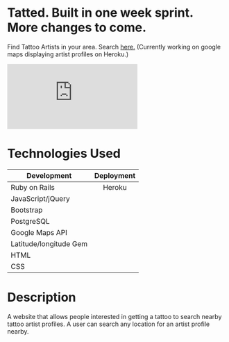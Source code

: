 # Tatted. Built in one week sprint. More changes to come.
Find Tattoo Artists in your area.
Search [here.](https://dry-sierra-70053.herokuapp.com/ "Title") (Currently working on google maps displaying artist profiles on Heroku.)

![alt tag](http://s1181.photobucket.com/user/Chav3zzz/media/tat1_zpsslawdyzj.png.html)



# Technologies Used

| Development   | Deployment    |
| ------------- |:-------------:|
| Ruby on Rails | Heroku        |
| JavaScript/jQuery |           |
| Bootstrap     |               |
| PostgreSQL    |
| Google Maps API |
| Latitude/longitude Gem
| HTML          |               |
| CSS           |               |


# Description
A website that allows people interested in getting a tattoo to search nearby tattoo artist profiles. A user can search any location for an artist profile nearby.
